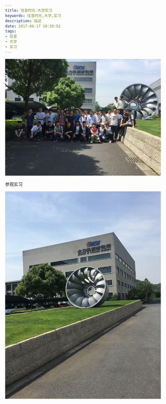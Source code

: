 ```yaml
---
title: 往昔时光-大学实习
keywords: 往昔时光,大学,实习
description: 描述
date: 2017-06-17 10:39:52
tags:
- 往昔
- 大学
- 实习
---
```


<!-- more -->

![实习](olden-days-3/IMG_2498.JPG)

参观实习

![流体机械](olden-days-3/IMG_2473.JPG)

